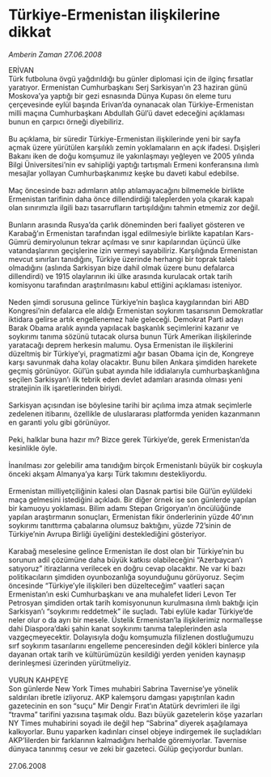 # Türkiye-Ermenistan ilişkilerine dikkat

*Amberin Zaman 27.06.2008*

<div class="taraf_structure_2col_1zq">
<div class="margen_n">



 <p>ERİVAN<br/>
Türk futboluna övgü yağdırıldığı bu günler diplomasi için de ilginç fırsatlar yaratıyor. Ermenistan Cumhurbaşkanı Serj Sarkisyan’ın 23 haziran günü Moskova’ya yaptığı bir gezi esnasında Dünya Kupası ön eleme turu çerçevesinde eylül başında Erivan’da oynanacak olan Türkiye-Ermenistan milli maçına Cumhurbaşkanı Abdullah Gül’ü davet edeceğini açıklaması bunun en çarpıcı örneği diyebiliriz.<br/>
<br/>
Bu açıklama, bir süredir Türkiye-Ermenistan ilişkilerinde yeni bir sayfa açmak üzere yürütülen karşılıklı zemin yoklamaların en açık ifadesi. Dışişleri Bakanı iken de doğu komşumuz ile yakınlaşmayı yeğleyen ve 2005 yılında Bilgi Üniversitesi’nin ev sahipliği yaptığı tartışmalı Ermeni konferansına ılımlı mesajlar yollayan Cumhurbaşkanımız keşke bu daveti kabul edebilse.<br/>
<br/>
Maç öncesinde bazı adımların atılıp atılamayacağını bilmemekle birlikte Ermenistan tarifinin daha önce dillendirdiği taleplerden yola çıkarak kapalı olan sınırımızla ilgili bazı tasarrufların tartışıldığını tahmin etmemiz zor değil.<br/>
<br/>
Bunların arasında Rusya’da çarlık döneminden beri faaliyet gösteren ve Karabağ’ın Ermenistan tarafından işgal edilmesiyle birlikte kapatılan Kars-Gümrü demiryolunun tekrar açılması ve sınır kapılarından üçüncü ülke vatandaşlarının geçişlerine izin vermeyi sayabiliriz. Karşılığında Ermenistan mevcut sınırları tanıdığını, Türkiye üzerinde herhangi bir toprak talebi olmadığını (aslında Sarkisyan bize dahil olmak üzere bunu defalarca dillendirdi) ve 1915 olaylarının iki ülke arasında kurulacak ortak tarih komisyonu tarafından araştırılmasını kabul ettiğini açıklaması isteniyor.<br/>
<br/>
Neden şimdi sorusuna gelince Türkiye’nin başlıca kaygılarından biri ABD Kongresi’nin defalarca ele aldığı Ermenistan soykırım tasarısının Demokratlar iktidara gelirse artık engellenemez hale geleceği. Demokrat Parti adayı Barak Obama aralık ayında yapılacak başkanlık seçimlerini kazanır ve soykırımı tanıma sözünü tutacak olursa bunun Türk Amerikan ilişkilerinde yaratacağı deprem herkesin malumu. Oysa Ermenistan ile ilişkilerini düzeltmiş bir Türkiye’yi, pragmatizmi ağır basan Obama için de, Kongreye karşı savunmak daha kolay olacaktır. Bunu bilen Ankara şimdiden harekete geçmiş görünüyor. Gül’ün şubat ayında hile iddialarıyla cumhurbaşkanlığına seçilen Sarkisyan’ı ilk tebrik eden devlet adamları arasında olması yeni stratejinin ilk işaretlerinden biriydi.<br/>
<br/>
Sarkisyan açısından ise böylesine tarihi bir açılıma imza atmak seçimlerle zedelenen itibarını, özellikle de uluslararası platformda yeniden kazanmanın en garanti yolu gibi görünüyor.<br/>
<br/>
Peki, halklar buna hazır mı? Bizce gerek Türkiye’de, gerek Ermenistan’da kesinlikle öyle.<br/>
<br/>
İnanılması zor gelebilir ama tanıdığım birçok Ermenistanlı büyük bir coşkuyla önceki akşam Almanya’ya karşı Türk takımını destekliyordu.<br/>
<br/>
Ermenistan milliyetçiliğinin kalesi olan Dasnak partisi bile Gül’ün eylüldeki maça gelmesini istediğini açıkladı. Bir diğer örnek ise son günlerde yapılan bir kamuoyu yoklaması. Bilim adamı Stepan Grigoryan’ın öncülüğünde yapılan araştırmanın sonuçları, Ermenistan fikir önderlerinin yüzde 40’ının soykırımı tanıttırma çabalarına olumsuz baktığını, yüzde 72’sinin de Türkiye’nin Avrupa Birliği üyeliğini desteklediğini gösteriyor.<br/>
<br/>
Karabağ meselesine gelince Ermenistan ile dost olan bir Türkiye’nin bu sorunun adil çözümüne daha büyük katkısı olabileceğini “Azerbaycan’ı satıyoruz” itirazlarına verilecek en doğru cevap olacaktır. Ne var ki bazı politikacıların şimdiden oyunbozanlığa soyunduğunu görüyoruz. Seçim öncesinde “Türkiye’yle ilişkileri ben düzelteceğim” vaatleri saçan Ermenistan’ın eski Cumhurbaşkanı ve ana muhalefet lideri Levon Ter Petrosyan şimdiden ortak tarih komisyonunun kurulmasına ılımlı baktığı için Sarkisyan’ı “soykırımı reddetmek” ile suçladı. Tabi eylüle kadar Türkiye’de neler olur o da ayrı bir mesele. Üstelik Ermenistan’la ilişkilerimiz normalleşse dahi Diaspora’daki şahin kanat soykırımı tanıma taleplerinden asla vazgeçmeyecektir. Dolayısıyla doğu komşumuzla filizlenen dostluğumuzu sırf soykırım tasarılarını engelleme penceresinden değil kökleri binlerce yıla dayanan ortak tarih ve kültürümüzün kesildiği yerden yeniden kaynaşıp derinleşmesi üzerinden yürütmeliyiz. <br/>
 <br/>
VURUN KAHPEYE<br/>
Son günlerde New York Times muhabiri Sabrina Tavernise’ye yönelik saldırıları ibretle izliyoruz. AKP kalemşoru damgası yapıştırılan kadın gazetecinin en son “suçu” Mir Dengir Fırat’ın Atatürk devrimleri ile ilgi “travma” tarifini yazısına taşımak oldu. Bazı büyük gazetelerin köşe yazarları NY Times muhabirini soyadı ile değil hep “Sabrina” diyerek aşağılamaya kalkıyorlar. Bunu yaparken kadınları cinsel objeye indirgemek ile suçladıkları AKP’lilerden bir farklarının kalmadığını herhalde göremiyorlar. Tavernise dünyaca tanınmış cesur ve zeki bir gazeteci. Gülüp geçiyordur bunları.<br/>
<br/>
27.06.2008</p>

<br/>


<div id="taraf_not">
</div>

</div>


</div>
